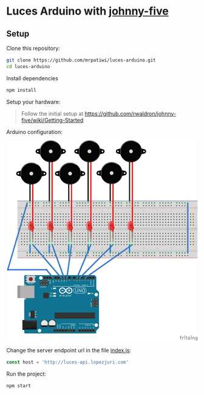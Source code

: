 # Luces Arduino with [johnny-five](https://github.com/rwaldron/johnny-five)

## Setup

Clone this repository:

```sh
git clone https://github.com/mrpatiwi/luces-arduino.git
cd luces-arduino
```

Install dependencies

```sh
npm install
```

Setup your hardware:

> Follow the initial setup at https://github.com/rwaldron/johnny-five/wiki/Getting-Started

Arduino configuration:

![Arduino-Schema](schema/schema.png)


Change the server endpoint url in the file [index.js](index.js):

```js
const host = 'http://luces-api.lopezjuri.com'
```

Run the project:

```sh
npm start
```
